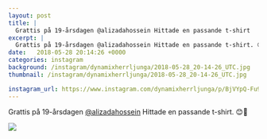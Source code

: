 ```yaml
---
layout: post
title: |
  Grattis på 19-årsdagen @alizadahossein Hittade en passande t-shirt
excerpt: |
  Grattis på 19-årsdagen @alizadahossein Hittade en passande t-shirt. 😊🤙
date:   2018-05-28 20:14:26 +0000
categories: instagram
background: /instagram/dynamixherrljunga/2018-05-28_20-14-26_UTC.jpg
thumbnail: /instagram/dynamixherrljunga/2018-05-28_20-14-26_UTC.jpg

instagram_url: https://www.instagram.com/dynamixherrljunga/p/BjVYpQ-Fu9D
---
```

Grattis på 19-årsdagen [@alizadahossein](https://www.instagram.com/alizadahossein/) Hittade en passande t-shirt. 😊🤙



<img src='{{ site.baseurl }}/instagram/dynamixherrljunga/2018-05-28_20-14-26_UTC.jpg' class='img-fluid' />
